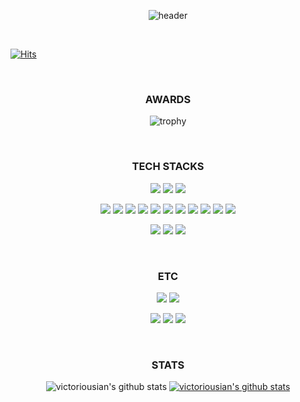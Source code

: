 <div align=center>
  
  ![header](https://capsule-render.vercel.app/api?type=shark&text=ABCDEFU&rotate=-2&fontSize=99&animation=blinking&color=timeGradient&fontColor=800080)
</div>
<br>

  [![Hits](https://hits.seeyoufarm.com/api/count/incr/badge.svg?url=https%3A%2F%2Fgithub.com%2Fvictoriousian%2Fhit-counter&count_bg=%2379C83D&title_bg=%23555555&icon=&icon_color=%23E7E7E7&title=hits&edge_flat=false)](https://hits.seeyoufarm.com)

<div align=center>
<br>
  <h3>AWARDS</h3>

  ![trophy](https://github-profile-trophy.vercel.app/?username=victoriousian&theme=juicyfresh&column=3&margin-w=35&margin-h=35)
  
<br>
  <h3>TECH STACKS</h3>
  <a href="#" target="_blank"><img src="https://img.shields.io/badge/Bitcoin-000?style=for-the-badge&logo=bitcoin&logoColor=white"/></a>
  <a href="#" target="_blank"><img src="https://img.shields.io/badge/Ethereum-3C3C3D?style=for-the-badge&logo=ethereum&logoColor=FFFFFF"/></a>
  <a href="#" target="_blank"><img src="https://img.shields.io/badge/Hyperleger-2F3134?style=for-the-badge&logo=hyperledger&logoColor=FFFFFF"/></a>

  <a href="#" target="_blank"><img src="https://img.shields.io/badge/c-%2300599C.svg?style=for-the-badge&logo=c&logoColor=white"/></a>
  <a href="#" target="_blank"><img src="https://img.shields.io/badge/swift-F54A2A?style=for-the-badge&logo=swift&logoColor=white"/></a>
  <a href="#" target="_blank"><img src="https://img.shields.io/badge/JAVA-007396?style=for-the-badge&logo=java&logoColor=FFFFFF"/></a>
  <a href="#" target="_blank"><img src="https://img.shields.io/badge/Python-3776AB?style=for-the-badge&logo=python&logoColor=FFFFFF"/></a>
  <a href="#" target="_blank"><img src="https://img.shields.io/badge/Go-00ADD8?style=for-the-badge&logo=go&logoColor=FFFFFF"/></a>
  <a href="#" target="_blank"><img src="https://img.shields.io/badge/JavaScript-F7DF1E?style=for-the-badge&logo=javascript&logoColor=FFFFFF"/></a>
  <a href="#" target="_blank"><img src="https://img.shields.io/badge/html5-%23E34F26.svg?style=for-the-badge&logo=html5&logoColor=white"/></a>
  <a href="#" target="_blank"><img src="https://img.shields.io/badge/php-%23777BB4.svg?style=for-the-badge&logo=php&logoColor=white"/></a>
  <a href="#" target="_blank"><img src="https://img.shields.io/badge/Solidity-363636?style=for-the-badge&logo=solidity&logoColor=FFFFFF"/></a>
  <a href="#" target="_blank"><img src="https://img.shields.io/badge/React-61DAFB?style=for-the-badge&logo=react&logoColor=FFFFFF"/></a>
  <a href="#" target="_blank"><img src="https://img.shields.io/badge/Django-092E20?style=for-the-badge&logo=django&logoColor=FFFFFF"/></a>

  <a href="#" target="_blank"><img src="https://img.shields.io/badge/Web3-F16822?style=for-the-badge&logo=web3.js&logoColor=FFFFFF"/></a>
  <a href="#" target="_blank"><img src="https://img.shields.io/badge/Amazon AWS-232F3E?style=for-the-badge&logo=amazon&logoColor=FFFFFF"/></a>
  <a href="#" target="_blank"><img src="https://img.shields.io/badge/Tomcat-F8DC75?style=for-the-badge&logo=apache-tomcat&logoColor=FFFFFF"/></a>
  
<br>
  <h3>ETC</h3>
  <a href="#" target="_blank"><img src="https://img.shields.io/badge/Notion-000000?style=for-the-badge&logo=notion&logoColor=FFFFFF"/></a>
  <a href="#" target="_blank"><img src="https://img.shields.io/badge/Git-F05032?style=for-the-badge&logo=git&logoColor=FFFFFF"/></a>
  
  <a href="#" target="_blank"><img src="https://img.shields.io/badge/IPFS-65C2CB?style=for-the-badge&logo=ipfs&logoColor=FFFFFF"/></a>
  <a href="#" target="_blank"><img src="https://img.shields.io/badge/MySQL-4479A1?style=for-the-badge&logo=mysql&logoColor=FFFFFF"/></a>
  <a href="#" target="_blank"><img src="https://img.shields.io/badge/Linux-FCC624?style=for-the-badge&logo=linux&logoColor=black"/></a>

<br>
<h3>STATS</h3>
  
  ![victoriousian's github stats](https://github-readme-stats.vercel.app/api?username=victoriousian&show_icons=true)
  [![victoriousian's github stats](https://github-readme-stats.vercel.app/api/top-langs/?username=victoriousian&show_icons=true&hide_border=true&title_color=004386&icon_color=004386&layout=compact)](https://github.com/victoriousian)
  
</div>
